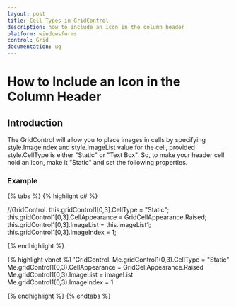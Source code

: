 ```yaml
---
layout: post
title: Cell Types in GridControl
description: how to include an icon in the column header
platform: windowsforms
control: Grid
documentation: ug
---
```


# How to Include an Icon in the Column Header

## Introduction

The GridControl will allow you to place images in cells by specifying style.ImageIndex and style.ImageList value for the cell, provided style.CellType is either "Static" or "Text Box". So, to make your header cell hold an icon, make it "Static" and set the following properties.

### Example

{% tabs %}
{% highlight c# %}

//GridControl.
this.gridControl1[0,3].CellType = "Static";
this.gridControl1[0,3].CellAppearance = GridCellAppearance.Raised;
this.gridControl1[0,3].ImageList = this.imageList1; 
this.gridControl1[0,3].ImageIndex = 1; 

{% endhighlight  %}

{% highlight vbnet %}
'GridControl. 
Me.gridControl1(0,3).CellType = "Static"
Me.gridControl1(0,3).CellAppearance = GridCellAppearance.Raised
Me.gridControl1(0,3).ImageList = imageList
Me.gridControl1(0,3).ImageIndex = 1

{% endhighlight  %}
{% endtabs %}